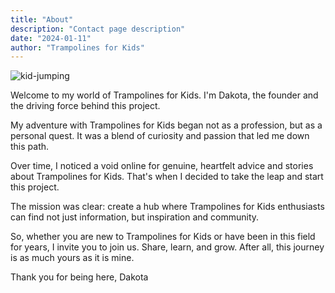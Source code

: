 ```yaml
---
title: "About"
description: "Contact page description"
date: "2024-01-11"
author: "Trampolines for Kids"
---
```


![kid-jumping](/img/kid-jumping.png)

Welcome to my world of Trampolines for Kids. I'm Dakota, the founder and the driving force behind this project.

My adventure with Trampolines for Kids began not as a profession, but as a personal quest. It was a blend of curiosity and passion that led me down this path.

Over time, I noticed a void online for genuine, heartfelt advice and stories about Trampolines for Kids. That's when I decided to take the leap and start this project.

The mission was clear: create a hub where Trampolines for Kids enthusiasts can find not just information, but inspiration and community.

So, whether you are new to Trampolines for Kids or have been in this field for years, I invite you to join us. Share, learn, and grow. After all, this journey is as much yours as it is mine.

Thank you for being here,
Dakota

